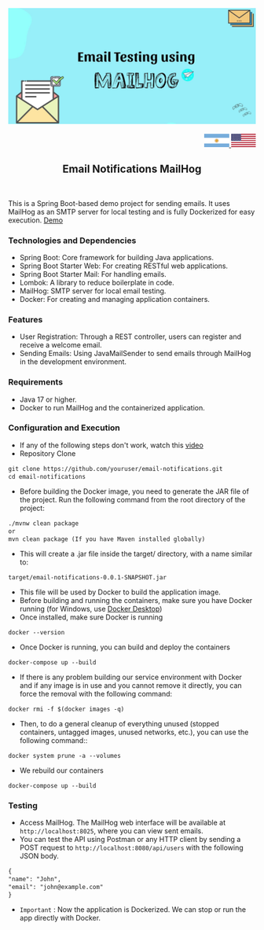 <div align = "center">
  <img src="./src/main/resources/static/img/mailhog.jpeg" >
</div>

<br>

<div align="right">
     <a href="./translations/README.es.md" target="_blank">
       <img src="./src/main/resources/static/img/arg-flag.jpg" width="10%" height="10%" />
   </a>
    <a href="https://github.com/andresWeitzel/Api_Rest_Microservices_Projects" target="_blank">
       <img src="./src/main/resources/static/img/eeuu-flag.jpg" width="10%" height="10%" />
   </a>
</div>

<div align="center">

## Email Notifications MailHog

</div>

<br>

This is a Spring Boot-based demo project for sending emails. It uses MailHog as an SMTP server for local testing and is fully Dockerized for easy execution.
[Demo](https://www.youtube.com/watch?v=QMlpFdOQHfI)

### Technologies and Dependencies
* Spring Boot: Core framework for building Java applications.
* Spring Boot Starter Web: For creating RESTful web applications.
* Spring Boot Starter Mail: For handling emails.
* Lombok: A library to reduce boilerplate in code.
* MailHog: SMTP server for local email testing.
* Docker: For creating and managing application containers.

### Features
* User Registration: Through a REST controller, users can register and receive a welcome email.
* Sending Emails: Using JavaMailSender to send emails through MailHog in the development environment.

### Requirements
* Java 17 or higher.
* Docker to run MailHog and the containerized application.

### Configuration and Execution
* If any of the following steps don't work, watch this [video](https://www.youtube.com/watch?v=QMlpFdOQHfI)
* Repository Clone
```git
git clone https://github.com/youruser/email-notifications.git
cd email-notifications
```
* Before building the Docker image, you need to generate the JAR file of the project. Run the following command from the root directory of the project:
```git
./mvnw clean package
or
mvn clean package (If you have Maven installed globally)
```
* This will create a .jar file inside the target/ directory, with a name similar to:
```git
target/email-notifications-0.0.1-SNAPSHOT.jar
```
* This file will be used by Docker to build the application image.
* Before building and running the containers, make sure you have Docker running (for Windows, use [Docker Desktop]([https://nodejs.org/en/download](https://www.docker.com/products/docker-desktop/)))
* Once installed, make sure Docker is running
```git
docker --version
```
* Once Docker is running, you can build and deploy the containers
```git
docker-compose up --build
```
* If there is any problem building our service environment with Docker and if any image is in use and you cannot remove it directly, you can force the removal with the following command:
```git
docker rmi -f $(docker images -q)
```
* Then, to do a general cleanup of everything unused (stopped containers, untagged images, unused networks, etc.), you can use the following command::
```git
docker system prune -a --volumes
```
* We rebuild our containers
```git
docker-compose up --build
```

### Testing
* Access MailHog. The MailHog web interface will be available at `http://localhost:8025`, where you can view sent emails.
* You can test the API using Postman or any HTTP client by sending a POST request to `http://localhost:8080/api/users` with the following JSON body.
```git
{
"name": "John",
"email": "john@example.com"
}
```
* `Important` : Now the application is Dockerized. We can stop or run the app directly with Docker.
